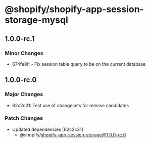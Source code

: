 # @shopify/shopify-app-session-storage-mysql

## 1.0.0-rc.1

### Minor Changes

- 674fe8f: - Fix session table query to be on the current database

## 1.0.0-rc.0

### Major Changes

- 62c2c31: Test use of changesets for release candidates

### Patch Changes

- Updated dependencies [62c2c31]
  - @shopify/shopify-app-session-storage@1.0.0-rc.0
